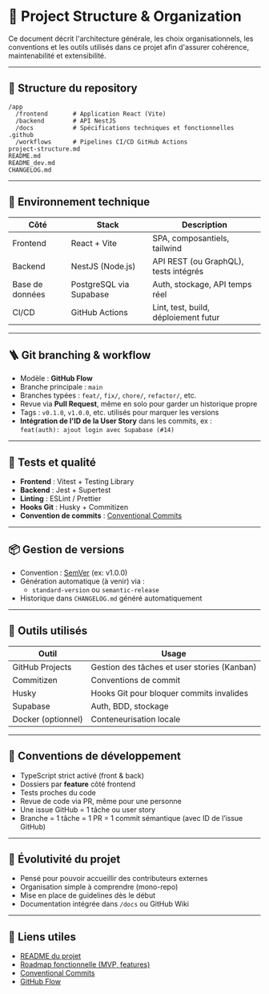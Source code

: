 # 🧩 Project Structure & Organization

Ce document décrit l'architecture générale, les choix organisationnels, les conventions et les outils utilisés dans ce projet afin d'assurer cohérence, maintenabilité et extensibilité.

---

## 📁 Structure du repository

```
/app
  /frontend       # Application React (Vite)
  /backend        # API NestJS
  /docs           # Spécifications techniques et fonctionnelles
.github
  /workflows      # Pipelines CI/CD GitHub Actions
project-structure.md
README.md
README_dev.md
CHANGELOG.md
```

---

## 🔧 Environnement technique

| Côté            | Stack                   | Description                           |
| --------------- | ----------------------- | ------------------------------------- |
| Frontend        | React + Vite            | SPA, composantiels, tailwind          |
| Backend         | NestJS (Node.js)        | API REST (ou GraphQL), tests intégrés |
| Base de données | PostgreSQL via Supabase | Auth, stockage, API temps réel        |
| CI/CD           | GitHub Actions          | Lint, test, build, déploiement futur  |

---

## 🪜 Git branching & workflow

- Modèle : **GitHub Flow**
- Branche principale : `main`
- Branches typées : `feat/`, `fix/`, `chore/`, `refactor/`, etc.
- Revue via **Pull Request**, même en solo pour garder un historique propre
- Tags : `v0.1.0`, `v1.0.0`, etc. utilisés pour marquer les versions
- **Intégration de l'ID de la User Story** dans les commits, ex :  
  `feat(auth): ajout login avec Supabase (#14)`

---

## 🧪 Tests et qualité

- **Frontend** : Vitest + Testing Library
- **Backend** : Jest + Supertest
- **Linting** : ESLint / Prettier
- **Hooks Git** : Husky + Commitizen
- **Convention de commits** : [Conventional Commits](https://www.conventionalcommits.org/)

---

## 📦 Gestion de versions

- Convention : [SemVer](https://semver.org/) (ex: v1.0.0)
- Génération automatique (à venir) via :
  - `standard-version` ou `semantic-release`
- Historique dans `CHANGELOG.md` généré automatiquement

---

## 🧰 Outils utilisés

| Outil              | Usage                                       |
| ------------------ | ------------------------------------------- |
| GitHub Projects    | Gestion des tâches et user stories (Kanban) |
| Commitizen         | Conventions de commit                       |
| Husky              | Hooks Git pour bloquer commits invalides    |
| Supabase           | Auth, BDD, stockage                         |
| Docker (optionnel) | Conteneurisation locale                     |

---

## 📐 Conventions de développement

- TypeScript strict activé (front & back)
- Dossiers par **feature** côté frontend
- Tests proches du code
- Revue de code via PR, même pour une personne
- Une issue GitHub = 1 tâche ou user story
- Branche = 1 tâche = 1 PR = 1 commit sémantique (avec ID de l’issue GitHub)

---

## 🔄 Évolutivité du projet

- Pensé pour pouvoir accueillir des contributeurs externes
- Organisation simple à comprendre (mono-repo)
- Mise en place de guidelines dès le début
- Documentation intégrée dans `/docs` ou GitHub Wiki

---

## 🔗 Liens utiles

- [README du projet](./README.md)
- [Roadmap fonctionnelle (MVP, features)](./docs/roadmap.md)
- [Conventional Commits](https://www.conventionalcommits.org/)
- [GitHub Flow](https://docs.github.com/en/get-started/quickstart/github-flow)
